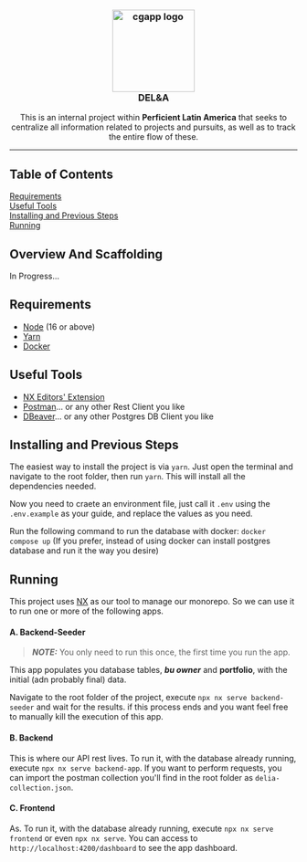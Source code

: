 <h3  align="center">
  <img alt="cgapp logo" src="https://clearsightadvisors.com/app/uploads/2020/06/Bigger-Perficient-Logo.png" width="144px"/><br/>
  DEL&A
</h3>
<p align="center">This is an internal project within <b>Perficient Latin America</b> that seeks to centralize all information related to projects and pursuits, as well as to track the entire flow of these.</p>

---

## Table of Contents

[Requirements](#requirements)  
[Useful Tools](#usefultools)  
[Installing and Previous Steps](#installing)  
[Running](#running)

## Overview And Scaffolding

In Progress...

<a name="requirements"/>

## Requirements

- [Node](https://nodejs.org/en/download) (16 or above)
- [Yarn](https://classic.yarnpkg.com/lang/en/docs/install)
- [Docker](https://www.docker.com)

<a name="usefultools"/>

## Useful Tools

- [NX Editors' Extension](https://nx.dev/core-features/integrate-with-editors)
- [Postman](https://www.postman.com/downloads/)... or any other Rest Client you like
- [DBeaver](https://dbeaver.io/download/)... or any other Postgres DB Client you like

<a name="installing"/>

## Installing and Previous Steps

The easiest way to install the project is via `yarn`. Just open the terminal and navigate to the root folder, then run `yarn`. This will install all the dependencies needed.

Now you need to craete an environment file, just call it `.env` using the `.env.example` as your guide, and replace the values as you need.

Run the following command to run the database with docker: `docker compose up` (If you prefer, instead of using docker can install postgres database and run it the way you desire)

<a name="running"/>

## Running

This project uses [NX](https://nx.dev/getting-started/intro) as our tool to manage our monorepo. So we can use it to run one or more of the following apps.

#### A. Backend-Seeder

> **_NOTE:_** You only need to run this once, the first time you run the app.

This app populates you database tables, **_bu owner_** and **portfolio**, with the initial (adn probably final) data.

Navigate to the root folder of the project, execute `npx nx serve backend-seeder` and wait for the results. if this process ends and you want feel free to manually kill the execution of this app.

#### B. Backend

This is where our API rest lives. To run it, with the database already running, execute `npx nx serve backend-app`. If you want to perform requests, you can import the postman collection you'll find in the root folder as `delia-collection.json`.

#### C. Frontend

As. To run it, with the database already running, execute `npx nx serve frontend` or even `npx nx serve`. You can access to `http://localhost:4200/dashboard` to see the app dashboard.
